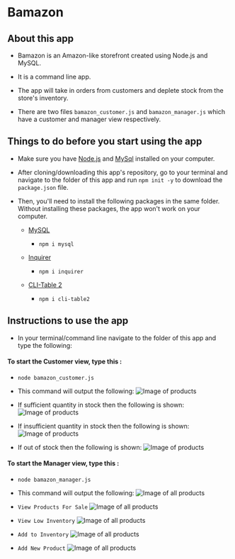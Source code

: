 # Bamazon

## About this app

* Bamazon is an Amazon-like storefront created using Node.js and MySQL.

* It is a command line app.

* The app will take in orders from customers and deplete stock from the store's inventory.

* There are two files `bamazon_customer.js` and `bamazon_manager.js` which have a customer and manager view respectively. 

## Things to do before you start using the app

* Make sure you have [Node.js](https://nodejs.org/en/) and [MySql](https://dev.mysql.com/downloads/installer/) installed on your computer.

* After cloning/downloading this app's repository, go to your terminal and navigate to the folder of this app and run `npm init -y` to download the `package.json` file.

* Then, you'll need to install the following packages in the same folder. Without installing these packages, the app won't work on your computer.

	* [MySQL](https://www.npmjs.com/package/mysql)

		* `npm i mysql`

	* [Inquirer](https://www.npmjs.com/package/inquirer)

		* `npm i inquirer`

	* [CLI-Table 2](https://www.npmjs.com/package/cli-table2)

		* `npm i cli-table2`

## Instructions to use the app

* In your terminal/command line navigate to the folder of this app and type the following:

#### To start the Customer view, type this :

* `node bamazon_customer.js`
* This command will output the following:
	![Image of products](./images/firstCustDisplay.jpg)

* If sufficient quantity in stock then the following is shown:
	![Image of products](./images/transactionSuccess.jpg)

* If insufficient quantity in stock then the following is shown:
	![Image of products](./images/insufficientStock.jpg)

* If out of stock then the following is shown:
	![Image of products](./images/outOfStock.jpg)

#### To start the Manager view, type this :

* `node bamazon_manager.js`
* This command will output the following:
	![Image of all products ](./images/firstMngrDisplay.jpg)

* `View Products For Sale`
	![Image of all products ](./images/prodForSale.jpg)

* `View Low Inventory`
	![Image of all products ](./images/lowStock.jpg)

* `Add to Inventory`
	![Image of all products ](./images/addToStock.jpg)

* `Add New Product`
	![Image of all products ](./images/addNewProd.jpg)

